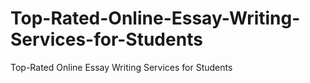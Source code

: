 # Top-Rated-Online-Essay-Writing-Services-for-Students
Top-Rated Online Essay Writing Services for Students
